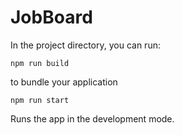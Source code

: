 # JobBoard

In the project directory, you can run:

```
npm run build
```

to bundle your application

```
npm run start
```

Runs the app in the development mode.
